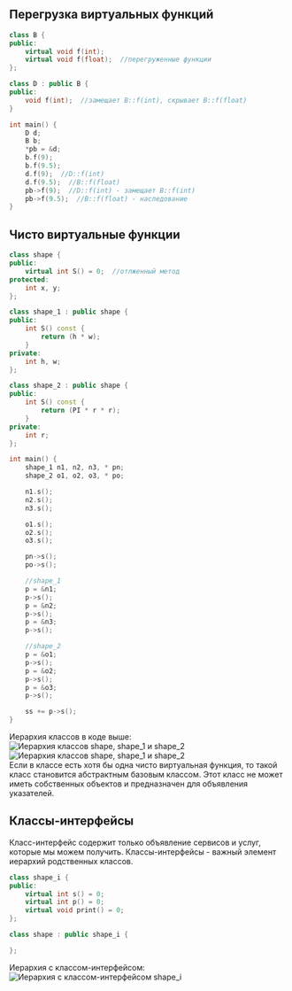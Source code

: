 ## Перегрузка виртуальных функций
```cpp
class B {
public:
	virtual void f(int);
	virtual void f(float);  //перегруженные функции
};

class D : public B {
public:
	void f(int);  //замещает B::f(int), скрывает B::f(float)
}

int main() {
	D d;
	B b;
	*pb = &d;
	b.f(9);
	b.f(9.5);
	d.f(9);  //D::f(int)
	d.f(9.5);  //B::f(float)
	pb->f(9);  //D::f(int) - замещает B::f(int)
	pb->f(9.5);  //B::f(float) - наследование
}
```
## Чисто виртуальные функции
```cpp
class shape {
public:
	virtual int S() = 0;  //отлженный метод
protected:
	int x, y;
};

class shape_1 : public shape {
public:
	int S() const {
		return (h * w);
	}
private:
	int h, w;
};

class shape_2 : public shape {
public:
	int S() const {
		return (PI * r * r);
	}
private:
	int r;
};

int main() {
	shape_1 n1, n2, n3, * pn;
	shape_2 o1, o2, o3, * po;

	n1.s();
	n2.s();
	n3.s();

	o1.s();
	o2.s();
	o3.s();

	pn->s();
	po->s();

	//shape_1
	p = &n1;
	p->s();
	p = &n2;
	p->s();
	p = &n3;
	p->s();

	//shape_2
	p = &o1;
	p->s();
	p = &o2;
	p->s();
	p = &o3;
	p->s();

	ss += p->s();
}
```
Иерархия классов в коде выше:  
![Иерархия классов shape, shape_1 и shape_2](13_01.%20Иерархия%20классов%20shape,%20shape_1%20и%20shape_2.png)  
![Иерархия классов shape, shape_1 и shape_2](13_02.%20Иерархия%20классов%20shape,%20shape_1%20и%20shape_2.png)  
Если в классе есть хотя бы одна чисто виртуальная функция, то такой класс становится абстрактным базовым классом. Этот класс не может иметь собственных объектов и предназначен для объявления указателей.
## Классы-интерфейсы
Класс-интерфейс содержит только объявление сервисов и услуг, которые мы можем получить. Классы-интерфейсы - важный элемент иерархий родственных классов.
```cpp
class shape_i {
public:
	virtual int s() = 0;
	virtual int p() = 0;
	virtual void print() = 0;
};

class shape : public shape_i {

};
```
Иерархия с классом-интерфейсом:  
![Иерархия с классом-интерфейсом shape_i](13_03.%20Иерархия%20с%20классом-интерфейсом%20shape_i.png)